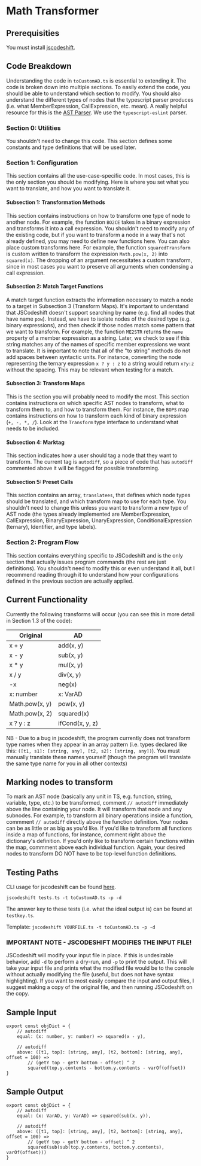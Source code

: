 # Math Transformer

## Prerequisities
You must install [jscodeshift](https://www.npmjs.com/package/jscodeshift).

## Code Breakdown

Understanding the code in `toCustomAD.ts` is essential to extending it. The code is broken down into multiple sections. To easily extend the code, you should be able to understand which section to modify. You should also understand the different types of nodes that the typescript parser produces (i.e. what MemberExpression, CallExpression, etc. mean). A really helpful resource for this is the [AST Parser](https://astexplorer.net). We use the `typescript-eslint` parser.

### Section 0: Utilities

You shouldn't need to change this code. This section defines some constants and type definitions that will be used later.

### Section 1: Configuration

This section contains all the use-case-specific code. In most cases, this is the only section you should be modifying. Here is where you set what you want to translate, and how you want to translate it.

#### Subsection 1: Transformation Methods

This section contains instructions on how to transform one type of node to another node. For example, the function `BO2CE` takes in a binary expression and transforms it into a call expression. You shouldn't need to modify any of the existing code, but if you want to transform a node in a way that's not already defined, you may need to define new functions here. You can also place custom transforms here. For example, the function `squaredTransform` is custom written to transform the expression `Math.pow(x, 2)` into `squared(x)`. The dropping of an argument necessitates a custom transform, since in most cases you want to preserve all arguments when condensing a call expression. 

#### Subsection 2: Match Target Functions

A match target function extracts the information necessary to match a node to a target in Subsection 3 (Transform Maps). It's important to understand that JSCodeshift doesn't support searching by name (e.g. find all nodes that have name `pow`). Instead, we have to isolate nodes of the desired type (e.g. binary expressions), and then check if those nodes match some pattern that we want to transform. For example, the function `ME2STR` returns the `name` property of a member expression as a string. Later, we check to see if this string matches any of the names of specific member expressions we want to translate. It is important to note that all of the "to string" methods do not add spaces between syntactic units. For instance, converting the node representing the ternary expression `x ? y : z` to a string would return `x?y:z` without the spacing. This may be relevant when testing for a match.

#### Subsection 3: Transform Maps

This is the section you will probably need to modify the most. This section contains instructions on which specific AST nodes to transform, what to transform them to, and how to transform them. For instance, the `BOPS` map contains instructions on how to transform each kind of binary expression (`+, -, *, /`). Look at the `Transform` type interface to understand what needs to be included.

#### Subsection 4: Marktag

This section indicates how a user should tag a node that they want to transform. The current tag is `autodiff`, so a piece of code that has `autodiff` commented above it will be flagged for possible transforming.

#### Subsection 5: Preset Calls

This section contains an array, `translatees`, that defines which node types should be translated, and which transform map to use for each type. You shouldn't need to change this unless you want to transform a new type of AST node (the types already implemented are MemberExpression, CallExpression, BinaryExpression, UnaryExpression, ConditionalExpression (ternary), Identifier, and type labels).

### Section 2: Program Flow

This section contains everything specific to JSCodeshift and is the only section that actually issues program commands (the rest are just definitions). You shouldn't need to modify this or even understand it all, but I recommend reading through it to understand how your configurations defined in the previous section are actually applied.

## Current Functionality

Currently the following transforms will occur (you can see this in more detail in Section 1.3 of the code): 

|Original   | AD |
|-----------|----|
| x + y     | add(x, y)|
| x - y     | sub(x, y)|
| x * y     | mul(x, y)|
| x / y     | div(x, y)|
| -x        | neg(x)|
| x: number | x: VarAD|
| Math.pow(x, y) | pow(x, y)|
| Math.pow(x, 2) | squared(x)|
| x ? y : z | ifCond(x, y, z) |



NB - Due to a bug in jscodeshift, the program currently does not transform type names when they appear in an array pattern (i.e. types declared like this: `([t1, s1]: [string, any], [t2, s2]: [string, any])`). You must manually translate these names yourself (though the program will translate the same type name for you in all other contexts)


## Marking nodes to transform

To mark an AST node (basically any unit in TS, e.g. function, string, variable, type, etc.) to be transformed, comment `// autodiff` immediately above the line containing your node. It will transform that node and any subnodes. For example, to transform all binary operations inside a function, commment `// autodiff` directly above the function definition. Your nodes can be as little or as big as you'd like. If you'd like to transform all functions inside a map of functions, for instance, comment right above the dictionary's definition. If you'd only like to transform certain functions within the map, commment above each individual function. Again, your desired nodes to transform DO NOT have to be top-level function definitions.

## Testing Paths

CLI usage for jscodeshift can be found [here](https://github.com/facebook/jscodeshift).

`jscodeshift tests.ts -t toCustomAD.ts -p -d`

The answer key to these tests (i.e. what the ideal output is) can be found at `testkey.ts`.

Template: `jscodeshift YOURFILE.ts -t toCustomAD.ts -p -d`



### IMPORTANT NOTE - JSCODESHIFT MODIFIES THE INPUT FILE!

JSCodeshift will modify your input file in place. If this is undesirable behavior, add `-d` to perform a dry-run, and `-p` to print the output. This will take your input file and prints what the modified file would be to the console without actually modifying the file (useful, but does not have syntax highlighting). If you want to most easily compare the input and output files, I suggest making a copy of the original file, and then running JSCodeshift on the copy.

## Sample Input

    export const objDict = {
        // autodiff
        equal: (x: number, y: number) => squared(x - y),

        // autodiff
        above: ([t1, top]: [string, any], [t2, bottom]: [string, any], offset = 100) =>
            // (getY top - getY bottom - offset) ^ 2
            squared(top.y.contents - bottom.y.contents - varOf(offset))
    }

## Sample Output
    export const objDict = {
        // autodiff
        equal: (x: VarAD, y: VarAD) => squared(sub(x, y)),

        // autodiff
        above: ([t1, top]: [string, any], [t2, bottom]: [string, any], offset = 100) =>
            // (getY top - getY bottom - offset) ^ 2
            squared(sub(sub(top.y.contents, bottom.y.contents), varOf(offset)))
    }

